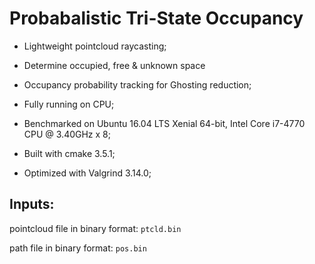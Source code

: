 # Probabalistic Tri-State Occupancy
- Lightweight pointcloud raycasting;
- Determine occupied, free & unknown space
- Occupancy probability tracking for Ghosting reduction;
- Fully running on CPU;
- Benchmarked on Ubuntu 16.04 LTS Xenial 64-bit, Intel Core i7-4770 CPU @ 3.40GHz x 8;

- Built with cmake 3.5.1;
- Optimized with Valgrind 3.14.0;

## Inputs:
pointcloud file in binary format:
`ptcld.bin`

path file in binary format:
`pos.bin`
